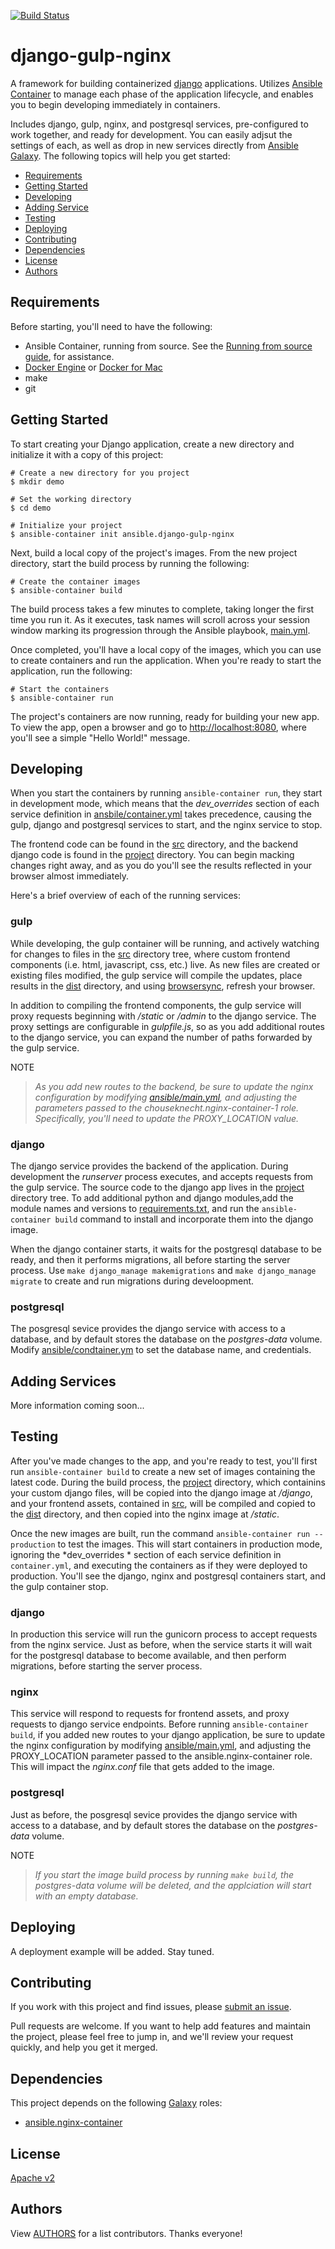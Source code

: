 [![Build Status](https://travis-ci.org/ansible/django-gulp-nginx.svg?branch=master)](https://travis-ci.org/ansible/django-gulp-nginx)

# django-gulp-nginx

A framework for building containerized [django](https://www.djangoproject.com/) applications. Utilizes [Ansible Container](https://github.com/ansible/ansible-container) to manage each phase of the application lifecycle, and enables you to begin developing immediately in containers.

Includes django, gulp, nginx, and postgresql services, pre-configured to work together, and ready for development. You can easily adjsut the settings of each, as well as drop in new services directly from [Ansible Galaxy](https://galaxy.ansible.com). The following topics will help you get started:  

- [Requirements](#requirements)
- [Getting Started](#getting-started)
- [Developing](#developing)
- [Adding Service](#adding)
- [Testing](#testing)
- [Deploying](#openshift)
- [Contributing](#contributing)
- [Dependencies](#dependencies)
- [License](#license)
- [Authors](#author)

<h2 id="requirements">Requirements</h2>

Before starting, you'll need to have the following:

- Ansible Container, running from source. See the [Running from source guide](http://docs.ansible.com/ansible-container/installation.html#running-from-source), for assistance. 
- [Docker Engine](https://www.docker.com/products/docker-engine) or [Docker for Mac](https://docs.docker.com/engine/installation/mac/)
- make
- git

<h2 id="getting-started">Getting Started</h2>

To start creating your Django application, create a new directory and initialize it with a copy of this project:  

```
# Create a new directory for you project
$ mkdir demo

# Set the working directory
$ cd demo 

# Initialize your project
$ ansible-container init ansible.django-gulp-nginx
```

Next, build a local copy of the project's images. From the new project directory, start the build process by running the following: 

```
# Create the container images
$ ansible-container build
```

The build process takes a few minutes to complete, taking longer the first time you run it. As it executes, task names will scroll across your session window marking its progression through the Ansible playbook, [main.yml](./blob/master/ansible/main.yml). 

Once completed, you'll have a local copy of the images, which you can use to create containers and run the application. When you're ready to start the application, run the following:

```
# Start the containers
$ ansible-container run
```

The project's containers are now running, ready for building your new app. To view the app, open a browser and go to [http://localhost:8080](http://localhost:8080), where you'll see a simple "Hello World!" message.

<h2 id="developing">Developing</h2>
 
When you start the containers by running `ansible-container run`, they start in development mode, which means that the *dev_overrides* section of each service definition in [ansbile/container.yml](./ansible/container.yml) takes precedence, causing the gulp, django and postgresql services to start, and the nginx service to stop.  

The frontend code can be found in the [src](./src) directory, and the backend django code is found in the [project](./project) directory. You can begin macking changes right away, and as you do you'll see the results reflected in your browser almost immediately.

Here's a brief overview of each of the running services:

### gulp 

While developing, the gulp container will be running, and actively watching for changes to files in the [src](./src) directory tree, where custom frontend components (i.e. html, javascript, css, etc.) live. As new files are created or existing files modified, the gulp service will compile the updates, place results in the [dist](./dist) directory, and using [browsersync](https://browsersync.io/), refresh your browser.

In addition to compiling the frontend components, the gulp service will proxy requests beginning with */static* or */admin* to the django service. The proxy settings are configurable in *gulpfile.js*, so as you add additional routes to the django service, you can expand the number of paths forwarded by the gulp service. 

NOTE
> *As you add new routes to the backend, be sure to update the nginx configuration by modifying [ansible/main.yml](./ansible/main.yml), and adjusting the parameters passed to the chouseknecht.nginx-container-1 role. Specifically, you'll need to update the PROXY_LOCATION value.*

### django

The django service provides the backend of the application. During development the *runserver* process executes, and accepts requests from the gulp service. The source code to the django app lives in the [project](./project) directory tree. To add additional python and django modules,add the module names and versions to [requirements.txt](./requirements.txt), and run the `ansible-container build` command to install and incorporate them into the django image.

When the django container starts, it waits for the postgresql database to be ready, and then it performs migrations, all before starting the server process. Use `make django_manage makemigrations` and `make django_manage migrate` to create and run migrations during develoopment.  

### postgresql

The posgresql sevice provides the django service with access to a database, and by default stores the database on the *postgres-data* volume. Modify [ansible/condtainer.ym](./ansible/container.yml) to set the database name, and credentials.  

<h2 id="adding">Adding Services</h2>

More information coming soon... 

<h2 id="testing">Testing</h2>

After you've made changes to the app, and you're ready to test, you'll first run `ansible-container build` to create a new set of images containing the latest code. During the build process, the [project](./project) directory, which containins your custom django files, will be copied into the django image at */django*, and your frontend assets, contained in [src](./src), will be compiled and copied to the [dist](./dist) directory, and then copied into the nginx image at */static*.

Once the new images are built, run the command `ansible-container run --production` to test the images. This will start containers in production mode, ignoring the *dev_overrides * section of each service definition in `container.yml`, and executing the containers as if they were deployed to production. You'll see the django, nginx and postgresql containers start, and the gulp container stop.

### django

In production this service will run the gunicorn process to accept requests from the nginx service. Just as before, when the service starts it will wait for the postgresql database to become available, and then perform migrations, before starting the server process. 

### nginx 

This service will respond to requests for frontend assets, and proxy requests to django service endpoints. Before running `ansible-container build`, if you added new routes to your django application, be sure to update the nginx configuration by modifying [ansible/main.yml](./ansible/main.yml), and adjusting the PROXY_LOCATION parameter passed to the ansible.nginx-container role. This will impact the *nginx.conf* file that gets added to the image.

### postgresql

Just as before, the posgresql sevice provides the django service with access to a database, and by default stores the database on the *postgres-data* volume.

NOTE
> *If you start the image build process by running `make build`, the postgres-data volume will be deleted, and the applciation will start with an empty database.*

<h2 id="openshift">Deploying</h2>

A deployment example will be added. Stay tuned.

<h2 id="contributing">Contributing</h2>

If you work with this project and find issues, please [submit an issue](https://github.com/ansible/django-gulp-nginx/issues). 

Pull requests are welcome. If you want to help add features and maintain the project, please feel free to jump in, and we'll review your request quickly, and help you get it merged.

<h2 id="dependencies">Dependencies</h2>

This project depends on the following [Galaxy](https://galaxy.ansible.com) roles:

- [ansible.nginx-container](https://galaxy.ansible.com/ansible/nginx-container)

<h2 id="license">License</h2>

[Apache v2](https://www.apache.org/licenses/LICENSE-2.0)

<h2 id="author">Authors</h2>

View [AUTHORS](./AUTHORS) for a list contributors. Thanks everyone!



